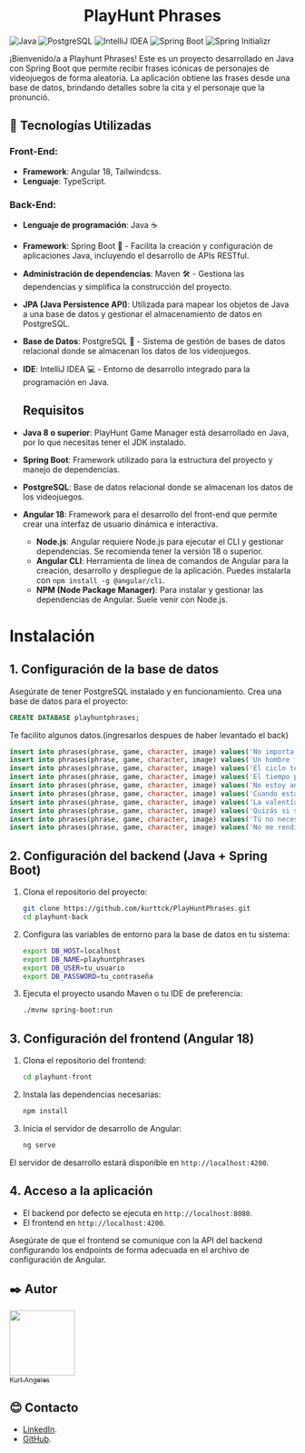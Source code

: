 <div align="center">

# PlayHunt Phrases
</div>

![Java](https://img.shields.io/badge/-Java-007396?style=flat-square&logo=java&logoColor=ffffff)
![PostgreSQL](https://img.shields.io/badge/-PostgreSQL-336791?style=flat-square&logo=postgresql&logoColor=ffffff)
![IntelliJ IDEA](https://img.shields.io/badge/-IntelliJ%20IDEA-000000?style=flat-square&logo=intellij-idea&logoColor=ffffff)
![Spring Boot](https://img.shields.io/badge/-Spring%20Boot-6DB33F?style=flat-square&logo=spring-boot&logoColor=ffffff)
![Spring Initializr](https://img.shields.io/badge/-Spring%20Initializr-6DB33F?style=flat-square&logo=spring&logoColor=ffffff)

¡Bienvenido/a a Playhunt Phrases! Este es un proyecto desarrollado en Java con Spring Boot que permite recibir frases icónicas de personajes de videojuegos de forma aleatoria. La aplicación obtiene las frases desde una base de datos, brindando detalles sobre la cita y el personaje que la pronunció.

## 🔧 Tecnologías Utilizadas

### Front-End:
- **Framework**: Angular 18, Tailwindcss.
- **Lenguaje**: TypeScript.

### Back-End:
- **Lenguaje de programación**: Java ☕
- **Framework**: Spring Boot 🌱 - Facilita la creación y configuración de aplicaciones Java, incluyendo el desarrollo de APIs RESTful.
- **Administración de dependencias**: Maven 🛠️ - Gestiona las dependencias y simplifica la construcción del proyecto.
- **JPA (Java Persistence API)**: Utilizada para mapear los objetos de Java a una base de datos y gestionar el almacenamiento de datos en PostgreSQL.
- **Base de Datos**: PostgreSQL 🐘 - Sistema de gestión de bases de datos relacional donde se almacenan los datos de los videojuegos.
- **IDE**: IntelliJ IDEA 💻 - Entorno de desarrollo integrado para la programación en Java.

  ## Requisitos

- **Java 8 o superior**: PlayHunt Game Manager está desarrollado en Java, por lo que necesitas tener el JDK instalado.
- **Spring Boot**: Framework utilizado para la estructura del proyecto y manejo de dependencias.
- **PostgreSQL**: Base de datos relacional donde se almacenan los datos de los videojuegos.
- **Angular 18**: Framework para el desarrollo del front-end que permite crear una interfaz de usuario dinámica e interactiva.
  - **Node.js**: Angular requiere Node.js para ejecutar el CLI y gestionar dependencias. Se recomienda tener la versión 18 o superior.
  - **Angular CLI**: Herramienta de línea de comandos de Angular para la creación, desarrollo y despliegue de la aplicación. Puedes instalarla con `npm install -g @angular/cli`.
  - **NPM (Node Package Manager)**: Para instalar y gestionar las dependencias de Angular. Suele venir con Node.js.
 
# Instalación

## 1. Configuración de la base de datos

Asegúrate de tener PostgreSQL instalado y en funcionamiento. Crea una base de datos para el proyecto:

```sql
CREATE DATABASE playhuntphrases;
````

Te facilito algunos datos.(ingresarlos despues de haber levantado el back)
```sql
insert into phrases(phrase, game, character, image) values('No importa cuántas veces caigas, lo importante es cuántas veces te levantas.','Final Fantasy X','Auron','https://i.imgur.com/T4icgN6.jpeg')
insert into phrases(phrase, game, character, image) values('Un hombre fuerte no necesita leer el futuro. Él lo crea.','Metal Gear Solid','Solid Snake','https://w0.peakpx.com/wallpaper/64/1014/HD-wallpaper-solid-snake-metal-gear-solid.jpg')
insert into phrases(phrase, game, character, image) values('El ciclo termina aquí. Debemos ser mejores.','God of War','Kratos','https://www.chromethemer.com/download/hd-wallpapers/god-of-war-kratos-3840x2160.jpg')
insert into phrases(phrase, game, character, image) values('El tiempo pasa, la gente viene y va. Pero nada puede borrar las memorias de importantes momentos.','The Legend of Zelda: Ocarina of Time','Link','https://e0.pxfuel.com/wallpapers/339/769/desktop-wallpaper-the-master-sword-in-the-temple-of-time-ocarina-of-time-legend-young-link.jpg')
insert into phrases(phrase, game, character, image) values('No estoy aquí por el pasado, ni por lo que pasó. Estoy aquí por el futuro.','Final Fantasy VII','Cloud Strife','https://mrwallpaper.com/images/hd/cloud-strife-wallpaper-z4yzy1hjb2zl5pak.jpg')
insert into phrases(phrase, game, character, image) values('Cuando estás perdido en la oscuridad, busca la luz.','The Last of Us','Joel','https://mrwallpaper.com/images/hd/joel-and-ellie-hiding-the-last-of-us-8vwz9dbinbbzscxv.jpg')
insert into phrases(phrase, game, character, image) values('La valentía es luchar aun cuando no tienes ninguna posibilidad de ganar.','Metroid','Samus Aran','https://images7.alphacoders.com/119/thumb-1920-1199150.jpg')
insert into phrases(phrase, game, character, image) values('Quizás si sigues adelante, encuentres la respuesta que estás buscando.','Final Fantasy X','Tidus','https://cdn2.steamgriddb.com/hero_thumb/846b5ac2fa57bc8f576bde1449f8f32c.jpg')
insert into phrases(phrase, game, character, image) values('Tú no necesitas una razón para ayudar a alguien.','Final Fantasy IX','Zidane Tribal','https://images6.alphacoders.com/901/thumb-1920-901006.jpg')
insert into phrases(phrase, game, character, image) values('No me rendiré. Así es cómo me he forjado, y así es cómo he logrado llegar tan lejos. No importa cuántas veces caiga, mi fe me levantará de nuevo.','Dark Souls','Solaire de Astora','https://i.pinimg.com/originals/98/6d/4d/986d4dda38c1272013d7d37e0c84fc41.jpg')
```

## 2. Configuración del backend (Java + Spring Boot)

1. Clona el repositorio del proyecto:

    ```bash
    git clone https://github.com/kurttck/PlayHuntPhrases.git
    cd playhunt-back
    ```

2. Configura las variables de entorno para la base de datos en tu sistema:

    ```bash
    export DB_HOST=localhost
    export DB_NAME=playhuntphrases
    export DB_USER=tu_usuario
    export DB_PASSWORD=tu_contraseña
    ```

3. Ejecuta el proyecto usando Maven o tu IDE de preferencia:

    ```bash
    ./mvnw spring-boot:run
    ```

## 3. Configuración del frontend (Angular 18)

1. Clona el repositorio del frontend:

    ```bash
    cd playhunt-front
    ```

2. Instala las dependencias necesarias:

    ```bash
    npm install
    ```

3. Inicia el servidor de desarrollo de Angular:

    ```bash
    ng serve
    ```

El servidor de desarrollo estará disponible en `http://localhost:4200`.

## 4. Acceso a la aplicación

- El backend por defecto se ejecuta en `http://localhost:8080`.
- El frontend en `http://localhost:4200`.

Asegúrate de que el frontend se comunique con la API del backend configurando los endpoints de forma adecuada en el archivo de configuración de Angular.


## ✒️ Autor

[<img src="https://avatars.githubusercontent.com/u/82422415?v=4" width=115><br><sub>Kurt Angeles</sub>](https://github.com/kurttck)

## 😊 Contacto

* [LinkedIn](https://www.linkedin.com/in/kurt-angeles-segura/).
* [GitHub](https://github.com/kurttck).
  
